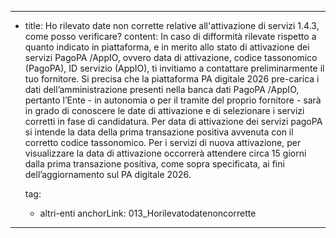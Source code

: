 ---
  - title: Ho rilevato date non corrette relative all'attivazione di servizi 1.4.3, come posso verificare?
    content: In caso di difformità rilevate rispetto a quanto indicato in piattaforma, e in merito allo stato di attivazione dei servizi PagoPA /AppIO, ovvero data di attivazione, codice tassonomico (PagoPA), ID servizio (AppIO), ti invitiamo a contattare preliminarmente il tuo fornitore. Si precisa che la piattaforma PA digitale 2026 pre-carica i dati dell’amministrazione presenti nella banca dati PagoPA /AppIO, pertanto l’Ente - in autonomia o per il tramite del proprio fornitore - sarà in grado di conoscere le date di attivazione e di selezionare i servizi corretti in fase di candidatura. Per data di attivazione dei servizi pagoPA si intende la data della prima transazione positiva avvenuta con il corretto codice tassonomico. Per i servizi di nuova attivazione, per visualizzare la data di attivazione occorrerà attendere circa 15 giorni dalla prima transazione positiva, come sopra specificata, ai fini dell’aggiornamento sul PA digitale 2026.

    tag:
      - altri-enti
    anchorLink: 013_Horilevatodatenoncorrette
---